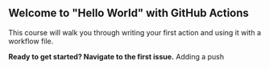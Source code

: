 ## Welcome to "Hello World" with GitHub Actions

This course will walk you through writing your first action and using it with a workflow file. 

**Ready to get started? Navigate to the first issue.**
Adding a push
